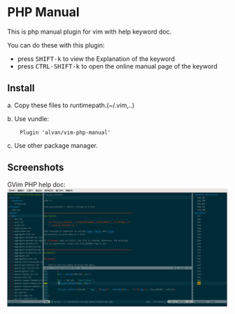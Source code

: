 PHP Manual
==========

This is php manual plugin for vim with help keyword doc.

You can do these with this plugin:

* press <kbd>SHIFT-k</kbd> to view the Explanation of the keyword
* press <kbd>CTRL-SHIFT-k</kbd> to open the online manual page of the keyword

Install
-------

a. Copy these files to runtimepath.(~/.vim,..) 

b. Use vundle:

        Plugin 'alvan/vim-php-manual'

c. Use other package manager.

Screenshots
-----------

GVim PHP help doc:
![doc.png](screenshots/20140829/doc.png)
